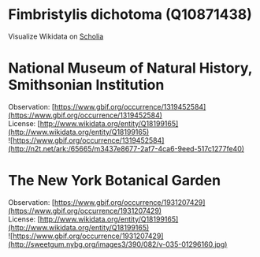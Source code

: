 
Fimbristylis dichotoma (Q10871438)
==================================
  
Visualize Wikidata on [Scholia](https://scholia.toolforge.org/taxon/Q10871438)
# National Museum of Natural History, Smithsonian Institution
  
Observation: [https://www.gbif.org/occurrence/1319452584](https://www.gbif.org/occurrence/1319452584)  
License: [http://www.wikidata.org/entity/Q18199165](http://www.wikidata.org/entity/Q18199165)  
![https://www.gbif.org/occurrence/1319452584](http://n2t.net/ark:/65665/m3437e8677-2af7-4ca6-9eed-517c1277fe40)
# The New York Botanical Garden
  
Observation: [https://www.gbif.org/occurrence/1931207429](https://www.gbif.org/occurrence/1931207429)  
License: [http://www.wikidata.org/entity/Q18199165](http://www.wikidata.org/entity/Q18199165)  
![https://www.gbif.org/occurrence/1931207429](http://sweetgum.nybg.org/images3/390/082/v-035-01296160.jpg)